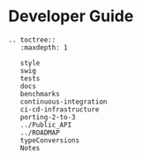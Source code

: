 # Developer Guide

```{eval-rst}
.. toctree::
   :maxdepth: 1

   style
   swig
   tests
   docs
   benchmarks
   continuous-integration
   ci-cd-infrastructure
   porting-2-to-3
   ../Public_API
   ../ROADMAP
   typeConversions
   Notes
```
